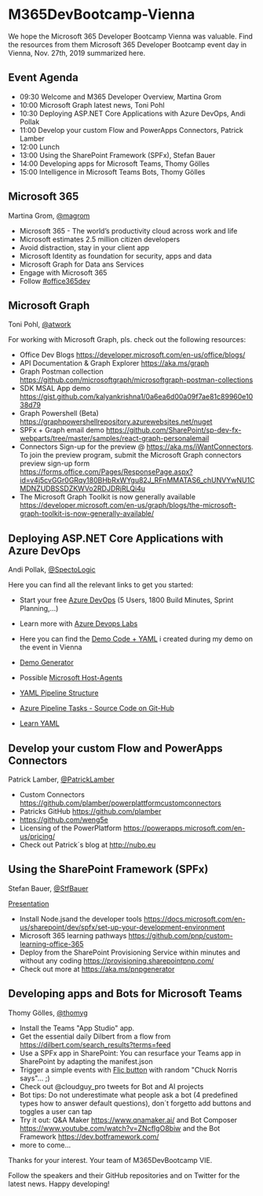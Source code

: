 # M365DevBootcamp-Vienna

We hope the Microsoft 365 Developer Bootcamp Vienna was valuable.
Find the resources from them Microsoft 365 Developer Bootcamp event day in Vienna, Nov. 27th, 2019 summarized here. 

## Event Agenda

- 09:30 Welcome and M365 Developer Overview, Martina Grom
- 10:00 Microsoft Graph latest news, Toni Pohl
- 10:30 Deploying ASP.NET Core Applications with Azure DevOps, Andi Pollak
- 11:00 Develop your custom Flow and PowerApps Connectors, Patrick Lamber
- 12:00 Lunch
- 13:00 Using the SharePoint Framework (SPFx), Stefan Bauer
- 14:00 Developing apps for Microsoft Teams, Thomy Gölles
- 15:00 Intelligence in Microsoft Teams Bots, Thomy Gölles


## Microsoft 365

Martina Grom, [@magrom](https://twitter.com/magrom)
- Microsoft 365 - The world’s productivity cloud across work and life
- Microsoft estimates 2.5 million citizen developers
- Avoid distraction, stay in your client app
- Microsoft Identity as foundation for security, apps and data
- Microsoft Graph for Data ans Services
- Engage with Microsoft 365
- Follow [#office365dev](https://twitter.com/search?q=%23office365dev&src=typed_query)


## Microsoft Graph

Toni Pohl, [@atwork](https://twitter.com/atwork)

For working with Microsoft Graph, pls. check out the following resources:

- Office Dev Blogs
https://developer.microsoft.com/en-us/office/blogs/
- API Documentation & Graph Explorer
https://aka.ms/graph   
- Graph Postman collection
https://github.com/microsoftgraph/microsoftgraph-postman-collections
- SDK MSAL App demo
https://gist.github.com/kalyankrishna1/0a6ea6d00a09f7ae81c89960e1038d79 
- Graph Powershell (Beta)
https://graphpowershellrepository.azurewebsites.net/nuget 
- SPFx + Graph email demo 
https://github.com/SharePoint/sp-dev-fx-webparts/tree/master/samples/react-graph-personalemail
- Connectors
Sign-up for the preview @ https://aka.ms/iWantConnectors. To join the preview program, submit the Microsoft Graph connectors preview sign-up form https://forms.office.com/Pages/ResponsePage.aspx?id=v4j5cvGGr0GRqy180BHbRxWYgu82J_RFnMMATAS6_chUNVYwNU1CMDNZUDBSSDZKWVo2RDJDRjRLQi4u
- The Microsoft Graph Toolkit is now generally available
https://developer.microsoft.com/en-us/graph/blogs/the-microsoft-graph-toolkit-is-now-generally-available/


## Deploying ASP.NET Core Applications with Azure DevOps

Andi Pollak, [@SpectoLogic](https://twitter.com/SpectoLogic)

Here you can find all the relevant links to get you started:
- Start your free [Azure DevOps](https://azure.microsoft.com/en-us/services/devops/) (5 Users, 1800 Build Minutes, Sprint Planning,...)
- Learn more with [Azure Devops Labs](https://azuredevopslabs.com/)

- Here you can find the [Demo Code + YAML](https://github.com/SpectoLogic/Samples/tree/master/2019/DevOps-Pipelines/IncidentAPI) i created during my demo on the event in Vienna 

- [Demo Generator](https://azuredevopsdemogenerator.azurewebsites.net)
- Possible [Microsoft Host-Agents](https://docs.microsoft.com/en-us/azure/devops/pipelines/agents/hosted?view=azure-devops#use-a-microsoft-hosted-agent)
- [YAML Pipeline Structure](https://docs.microsoft.com/en-us/azure/devops/pipelines/yaml-schema?view=azure-devops&tabs=schema#pipeline-structure)
- [Azure Pipeline Tasks - Source Code on Git-Hub](https://github.com/microsoft/azure-pipelines-tasks/tree/master/Tasks)
- [Learn YAML](https://learnxinyminutes.com/docs/yaml/)


## Develop your custom Flow and PowerApps Connectors

Patrick Lamber, [@PatrickLamber](https://twitter.com/patricklamber)
- Custom Connectors https://github.com/plamber/powerplattformcustomconnectors
- Patricks GitHub https://github.com/plamber
- https://github.com/weng5e
- Licensing of the PowerPlatform https://powerapps.microsoft.com/en-us/pricing/
- Check out Patrick´s blog at http://nubo.eu


## Using the SharePoint Framework (SPFx)

Stefan Bauer, [@StfBauer](https://twitter.com/StfBauer)

[Presentation](./presentations/M365-Developer-Boot-Camp-What-is-SPFx.pptx)

- Install Node.jsand the developer tools
https://docs.microsoft.com/en-us/sharepoint/dev/spfx/set-up-your-development-environment
- Microsoft 365 learning pathways
https://github.com/pnp/custom-learning-office-365
- Deploy from the SharePoint Provisioning Service within minutes and without any coding 
https://provisioning.sharepointpnp.com/
- Check out more at 
https://aka.ms/pnpgenerator


## Developing apps and Bots for Microsoft Teams

Thomy Gölles, [@thomyg](https://twitter.com/thomyg)

- Install the Teams "App Studio" app.
- Get the essential daily Dilbert from a flow from https://dilbert.com/search_results?terms=feed
- Use a SPFx app in SharePoint: You can resurface your Teams app in SharePoint by adapting the manifest.json
- Trigger a simple events with [Flic button](https://flic.io/) with random "Chuck Norris says"... ;)
- Check out @cloudguy_pro tweets for Bot and AI projects
- Bot tips: Do not underestimate what people ask a bot (4 predefined types how to answer default questions), don´t forgetto add buttons and toggles a user can tap
- Try it out: Q&A Maker https://www.qnamaker.ai/ and Bot Composer https://www.youtube.com/watch?v=ZNcfIgO8biw and the Bot Framework https://dev.botframework.com/
- more to come...

Thanks for your interest. 
Your team of M365DevBootcamp VIE.

Follow the speakers and their GitHub repositories and on Twitter for the latest news. 
Happy developing!
